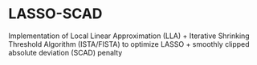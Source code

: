 # LASSO-SCAD
Implementation of Local Linear Approximation (LLA) + Iterative Shrinking Threshold Algorithm (ISTA/FISTA) to optimize LASSO + smoothly clipped absolute deviation (SCAD) penalty
